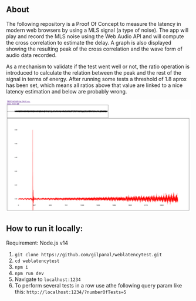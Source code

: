 ## About

The following repository is a Proof Of Concept to measure the latency in modern web browsers by using a MLS signal (a type of noise). 
The app will play and record the MLS noise using the Web Audio API and will compute the cross correlation to estimate the delay. 
A graph is also displayed showing the resulting peak of the cross correlation and the wave form of audio data recorded.

As a mechanism to validate if the test went well or not, the ratio operation is introduced to calculate the relation between the peak and the rest of the signal in terms of energy. After running some tests a threshold of 1.8 aprox has been set, which means all ratios above that value are linked to a nice latency estimation and below are probably wrong.

![screenshot](doc/latency_test_result.png)

## How to run it locally:

Requirement: Node.js v14

1. `git clone https://github.com/gilpanal/weblatencytest.git`
2. `cd weblatencytest`
3. `npm i`
4. `npm run dev`
5. Navigate to `localhost:1234`
6. To perform several tests in a row use athe following query param like this: `http://localhost:1234/?numberOfTests=5`
